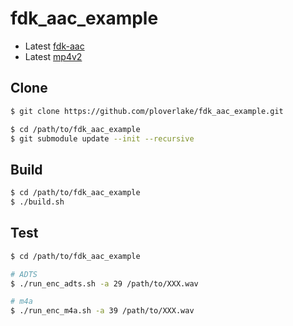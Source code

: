 # fdk_aac_example

* Latest [fdk-aac](https://github.com/mstorsjo/fdk-aac)
* Latest [mp4v2](https://github.com/enzo1982/mp4v2)

## Clone

```bash
$ git clone https://github.com/ploverlake/fdk_aac_example.git

$ cd /path/to/fdk_aac_example
$ git submodule update --init --recursive
```

## Build

```bash
$ cd /path/to/fdk_aac_example
$ ./build.sh
```

## Test

```bash
$ cd /path/to/fdk_aac_example

# ADTS
$ ./run_enc_adts.sh -a 29 /path/to/XXX.wav

# m4a
$ ./run_enc_m4a.sh -a 39 /path/to/XXX.wav
```
